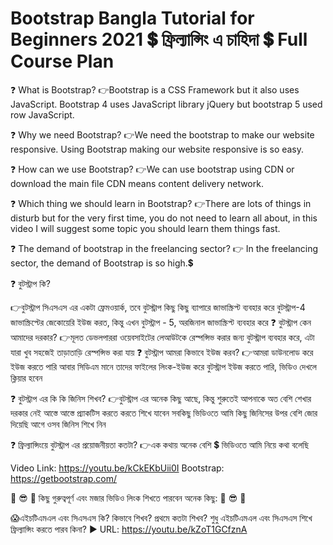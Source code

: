 # Bootstrap Bangla Tutorial for Beginners 2021 💲 ফ্রিল্যান্সিং এ চাহিদা 💲 Full Course Plan

❓ What is Bootstrap?
👉Bootstrap is a CSS Framework but it also uses JavaScript. Bootstrap 4 uses JavaScript library jQuery but bootstrap 5 used row JavaScript.

❓ Why we need Bootstrap?
👉We need the bootstrap to make our website responsive. Using Bootstrap making our website responsive is so easy.

❓ How can we use Bootstrap?
👉We can use bootstrap using CDN or download the main file CDN means content delivery network.

❓ Which thing we should learn in Bootstrap?
👉There are lots of things in disturb but for the very first time, you do not need to learn all about,  in this video I will suggest some topic you should learn them things fast.

❓ The demand of bootstrap in the freelancing sector?
👉 In the freelancing sector, the demand of Bootstrap is so high.💲 



❓ বুটস্ট্রাপ কি?

👉বুটস্ট্রাপ  সিএসএস এর একটা ফ্রেমওয়ার্ক, তবে বুটস্ট্রাপ কিছু কিছু ব্যাপারে জাভাস্ক্রিপ্ট ব্যবহার করে বুটস্ট্রাপ-4 জাভাস্ক্রিপ্টের জেকোয়েরি  ইউজ করত,  কিন্তু এখন বুটস্ট্রাপ - 5,  অরজিনাল জাভাস্ক্রিপ্ট ব্যবহার করে
❓ বুটস্ট্রাপ কেন আমাদের দরকার?
👉মূলত ডেভলপাররা ওয়েবসাইটের লেআউটকে রেস্পন্সিভ করার জন্য বুটস্ট্রাপ ব্যবহার করে, এটা যারা খুব সহজেই তাড়াতাড়ি রেস্পন্সিভ করা যায়
❓ বুটস্ট্রাপ আমরা কিভাবে ইউজ করব?
👉আমরা ডাউনলোড করে ইউজ করতে পারি আবার সিডিএম মানে  তাদের ফাইলের লিংক-ইউজ করে বুটস্ট্রাপ   ইউজ করতে পারি,  ভিডিও দেখলে ক্লিয়ার হবেন

❓ বুটস্ট্রাপ এর কি কি জিনিস শিখব?
👉বুটস্ট্রাপ এর অনেক কিছু আছে,  কিন্তু শুরুতেই আপনাকে অত বেশি শেখার দরকার নেই আস্তে আস্তে প্র্যাকটিস করতে করতে শিখে যাবেন সবকিছু ভিডিওতে আমি কিছু জিনিসের উপর বেশি জোর দিয়েছি আগে ওসব জিনিস শিখে নিন

❓ ফ্রিল্যান্সিংয়ে বুটস্ট্রাপ এর প্রয়োজনীয়তা  কতটা?
👉এক কথায় অনেক বেশি 💲 ভিডিওতে আমি নিয়ে কথা বলেছি 


Video Link:     https://youtu.be/kCkEKbUii0I
Bootstrap:       https://getbootstrap.com/


🤑 😎 🤗 কিছু গুরুত্বপূর্ণ এবং মজার ভিডিও লিংক শিখতে পারবেন অনেক কিছু: 🤑 😎 🤗 

😱এইচটিএমএল এবং সিএসএস কি?  কিভাবে শিখব?  প্রথমে কতটা শিখব?  শুধু এইচটিএমএল এবং সিএসএস শিখে ফ্রিল্যান্সিং করতে পারব কিনা?
▶️ URL: https://youtu.be/kZoT1GCfznA
